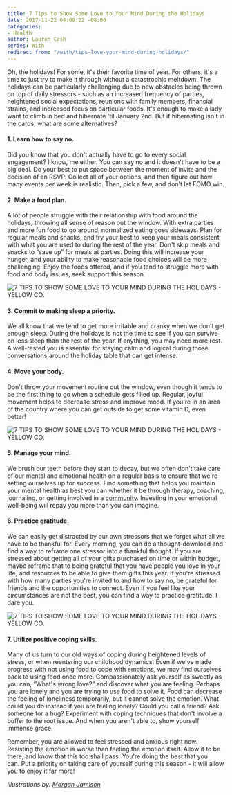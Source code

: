 ```yaml
---
title: 7 Tips to Show Some Love to Your Mind During the Holidays
date: 2017-11-22 04:00:22 -08:00
categories:
- Health
author: Lauren Cash
series: With
redirect_from: "/with/tips-love-your-mind-during-holidays/"
---
```


Oh, the holidays! For some, it's their favorite time of year. For others, it's a time to just try to make it through without a catastrophic meltdown. The holidays can be particularly challenging due to new obstacles being thrown on top of daily stressors - such as an increased frequency of parties, heightened social expectations, reunions with family members, financial strains, and increased focus on particular foods. It's enough to make a lady want to climb in bed and hibernate 'til January 2nd. But if hibernating isn't in the cards, what are some alternatives?

#### **1\. Learn how to say no.**

Did you know that you don't actually have to go to every social engagement? I know, me either. You can say no and it doesn't have to be a big deal. Do your best to put space between the moment of invite and the decision of an RSVP. Collect all of your options, and then figure out how many events per week is realistic. Then, pick a few, and don't let FOMO win.

#### **2\. Make a food plan.**

A lot of people struggle with their relationship with food around the holidays, throwing all sense of reason out the window. With extra parties and more fun food to go around, normalized eating goes sideways. Plan for regular meals and snacks, and try your best to keep your meals consistent with what you are used to during the rest of the year. Don't skip meals and snacks to “save up” for meals at parties. Doing this will increase your hunger, and your ability to make reasonable food choices will be more challenging. Enjoy the foods offered, and if you tend to struggle more with food and body issues, seek support this season.

![7 TIPS TO SHOW SOME LOVE TO YOUR MIND DURING THE HOLIDAYS - YELLOW CO.](https://yellow-blog-images.imgix.net/2017/11/YellowFinal2-01.png)

#### **3\. Commit to making sleep a priority.**

We all know that we tend to get more irritable and cranky when we don't get enough sleep. During the holidays is not the time to see if you can survive on less sleep than the rest of the year. If anything, you may need more rest. A well-rested you is essential for staying calm and logical during those conversations around the holiday table that can get intense.

#### **4\. Move your body.**

Don't throw your movement routine out the window, even though it tends to be the first thing to go when a schedule gets filled up. Regular, joyful movement helps to decrease stress and improve mood. If you're in an area of the country where you can get outside to get some vitamin D, even better!

![7 TIPS TO SHOW SOME LOVE TO YOUR MIND DURING THE HOLIDAYS - YELLOW CO.](https://yellow-blog-images.imgix.net/2017/11/YellowFinal1-01-1.png)

#### **5\. Manage your mind.**

We brush our teeth before they start to decay, but we often don't take care of our mental and emotional health on a regular basis to ensure that we're setting ourselves up for success. Find something that helps you maintain your mental health as best you can whether it be through therapy, coaching, journaling, or getting involved in a [community](http://yellowco.co/membership/). Investing in your emotional well-being will repay you more than you can imagine.

#### **6\. Practice gratitude.**

We can easily get distracted by our own stressors that we forget what all we have to be thankful for. Every morning, you can do a thought-download and find a way to reframe one stressor into a thankful thought. If you are stressed about getting all of your gifts purchased on time or within budget, maybe reframe that to being grateful that you have people you love in your life, and resources to be able to give them gifts this year. If you're stressed with how many parties you're invited to and how to say no, be grateful for friends and the opportunities to connect. Even if you feel like your circumstances are not the best, you can find a way to practice gratitude. I dare you.

![7 TIPS TO SHOW SOME LOVE TO YOUR MIND DURING THE HOLIDAYS - YELLOW CO.](https://yellow-blog-images.imgix.net/2017/11/YellowFinal3-01.png)

#### **7\. Utilize positive coping skills.**

Many of us turn to our old ways of coping during heightened levels of stress, or when reentering our childhood dynamics. Even if we've made progress with not using food to cope with emotions, we may find ourselves back to using food once more. Compassionately ask yourself as sweetly as you can, “What's wrong love?” and discover what you are feeling. Perhaps you are lonely and you are trying to use food to solve it. Food can decrease the feeling of loneliness temporarily, but it cannot solve the emotion. What could you do instead if you are feeling lonely? Could you call a friend? Ask someone for a hug? Experiment with coping techniques that don't involve a buffer to the root issue. And when you aren't able to, show yourself immense grace.

Remember, you are allowed to feel stressed and anxious right now. Resisting the emotion is worse than feeling the emotion itself. Allow it to be there, and know that this too shall pass. You're doing the best that you can. Put a priority on taking care of yourself during this season - it will allow you to enjoy it far more!

_Illustrations by: [Morgan Jamison](https://www.instagram.com/CAPTAINMORGAN/)_
